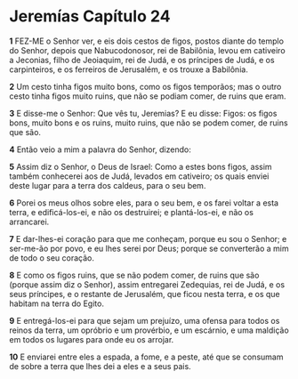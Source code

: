 # Jeremías Capítulo 24

**1** 	FEZ-ME o Senhor ver, e eis dois cestos de figos, postos diante do templo do Senhor, depois que Nabucodonosor, rei de Babilônia, levou em cativeiro a Jeconias, filho de Jeoiaquim, rei de Judá, e os príncipes de Judá, e os carpinteiros, e os ferreiros de Jerusalém, e os trouxe a Babilônia.

**2** 	Um cesto tinha figos muito bons, como os figos temporãos; mas o outro cesto tinha figos muito ruins, que não se podiam comer, de ruins que eram.

**3** 	E disse-me o Senhor: Que vês tu, Jeremias? E eu disse: Figos: os figos bons, muito bons e os ruins, muito ruins, que não se podem comer, de ruins que são.

**4** 	Então veio a mim a palavra do Senhor, dizendo:

**5** 	Assim diz o Senhor, o Deus de Israel: Como a estes bons figos, assim também conhecerei aos de Judá, levados em cativeiro; os quais enviei deste lugar para a terra dos caldeus, para o seu bem.

**6** 	Porei os meus olhos sobre eles, para o seu bem, e os farei voltar a esta terra, e edificá-los-ei, e não os destruirei; e plantá-los-ei, e não os arrancarei.

**7** 	E dar-lhes-ei coração para que me conheçam, porque eu sou o Senhor; e ser-me-ão por povo, e eu lhes serei por Deus; porque se converterão a mim de todo o seu coração.

**8** 	E como os figos ruins, que se não podem comer, de ruins que são (porque assim diz o Senhor), assim entregarei Zedequias, rei de Judá, e os seus príncipes, e o restante de Jerusalém, que ficou nesta terra, e os que habitam na terra do Egito.

**9** 	E entregá-los-ei para que sejam um prejuízo, uma ofensa para todos os reinos da terra, um opróbrio e um provérbio, e um escárnio, e uma maldição em todos os lugares para onde eu os arrojar.

**10** 	E enviarei entre eles a espada, a fome, e a peste, até que se consumam de sobre a terra que lhes dei a eles e a seus pais.

